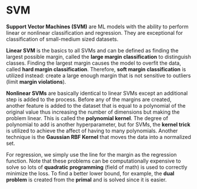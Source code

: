 # SVM

**Support Vector Machines (SVM)** are ML models with the ability to perform linear or nonlinear classification and regression.  They are exceptional for classification of small-medium sized datasets.

**Linear SVM** is the basics to all SVMs and can be defined as finding the largest possible margin, called the **large margin classification** to distinguish classes.  Finding the largest margin causes the model to overfit the data, called **hard margin classification**.  Therefore, **soft margin classification** is utilized instead: create a large enough margin that is not sensitive to outliers (limit **margin violations**).

**Nonlinear SVMs** are basically identical to linear SVMs except an additional step is added to the process.  Before any of the margins are created, another feature is added to the dataset that is equal to a polynomial of the original value thus increasing the number of dimensions but making the problem linear.  This is called the **polynomial kernel**.  The degree of polynomial to add is another hyperparameter, but for SVMs, the **kernel trick** is utilized to achieve the affect of having to many polynomials.  Another technique is the **Gaussian RBF Kernel** that moves the data into a normalized set.

For regression, we simply use the line for the margin as the regression function.  Note that these problems can be computationally expensive to solve so lots of **quadratic programming** (field of math) is used to correctly minimize the loss.  To find a better lower bound, for example, the **dual problem** is created from the **primal** and is solved since it is easier.
